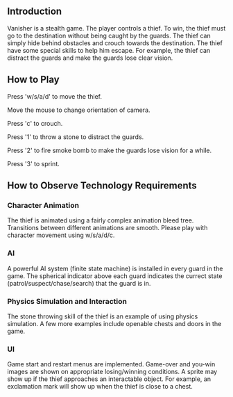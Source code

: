 ## Introduction
Vanisher is a stealth game. The player controls a thief. To win, the thief must go to the destination without being caught by the guards. The thief can simply hide behind obstacles and crouch towards the destination. The thief have some special skills to help him escape. For example, the thief can distract the guards and make the guards lose clear vision.

## How to Play
Press 'w/s/a/d' to move the thief.

Move the mouse to change orientation of camera.

Press 'c' to crouch.

Press '1' to throw a stone to distract the guards.

Press '2' to fire smoke bomb to make the guards lose vision for a while.

Press '3' to sprint.

## How to Observe Technology Requirements
### Character Animation
The thief is animated using a fairly complex animation bleed tree. Transitions between different animations are smooth. Please play with character movement using w/s/a/d/c.

### AI
A powerful AI system (finite state machine) is installed in every guard in the game. The spherical indicator above each guard indicates the currect state (patrol/suspect/chase/search) that the guard is in. 

### Physics Simulation and Interaction
The stone throwing skill of the thief is an example of using physics simulation. A few more examples include openable chests and doors in the game.

### UI
Game start and restart menus are implemented. Game-over and you-win images are shown on appropriate losing/winning conditions. A sprite may show up if the thief approaches an interactable object. For example, an exclamation mark will show up when the thief is close to a chest.
